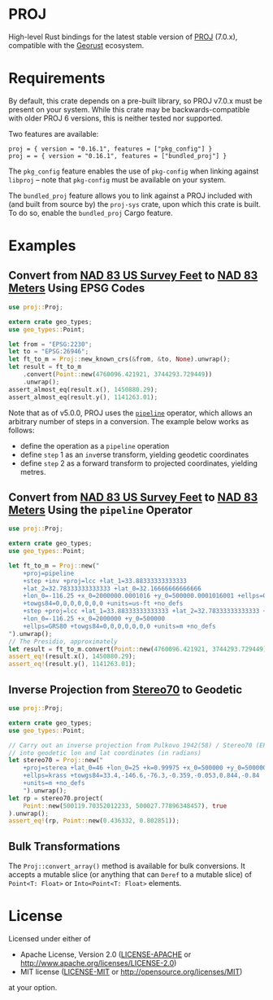 # PROJ

High-level Rust bindings for the latest stable version of [PROJ](https://github.com/OSGeo/proj) (7.0.x), compatible with the [Georust](https://crates.io/geo) ecosystem.

# Requirements

By default, this crate depends on a pre-built library, so PROJ v7.0.x must be present on your system. While this crate may be backwards-compatible with older PROJ 6 versions, this is neither tested nor supported.

Two features are available:

`proj = { version = "0.16.1", features = ["pkg_config"] }`  
`proj = = { version = "0.16.1", features = ["bundled_proj"] }`  

The `pkg_config` feature enables the use of `pkg-config` when linking against `libproj` – note that `pkg-config` must be available on your system.

The `bundled_proj` feature allows you to link against a PROJ included with (and built from source by) the `proj-sys` crate, upon which this crate is built. To do so, enable the `bundled_proj` Cargo feature.

# Examples

## Convert from [NAD 83 US Survey Feet](https://epsg.io/2230) to [NAD 83 Meters](https://epsg.io/26946) Using EPSG Codes
```rust
use proj::Proj;

extern crate geo_types;
use geo_types::Point;

let from = "EPSG:2230";
let to = "EPSG:26946";
let ft_to_m = Proj::new_known_crs(&from, &to, None).unwrap();
let result = ft_to_m
    .convert(Point::new(4760096.421921, 3744293.729449))
    .unwrap();
assert_almost_eq(result.x(), 1450880.29);
assert_almost_eq(result.y(), 1141263.01);
```

Note that as of v5.0.0, PROJ uses the [`pipeline`](https://proj.org/operations/pipeline.html) operator, which allows an arbitrary number of steps in a conversion. The example below works as follows:

- define the operation as a `pipeline` operation
- define `step` 1 as an `inv`erse transform, yielding geodetic coordinates
- define `step` 2 as a forward transform to projected coordinates, yielding metres.

## Convert from [NAD 83 US Survey Feet](https://epsg.io/2230) to [NAD 83 Meters](https://epsg.io/26946) Using the `pipeline` Operator
```rust
use proj::Proj;

extern crate geo_types;
use geo_types::Point;

let ft_to_m = Proj::new("
    +proj=pipeline
    +step +inv +proj=lcc +lat_1=33.88333333333333
    +lat_2=32.78333333333333 +lat_0=32.16666666666666
    +lon_0=-116.25 +x_0=2000000.0001016 +y_0=500000.0001016001 +ellps=GRS80
    +towgs84=0,0,0,0,0,0,0 +units=us-ft +no_defs
    +step +proj=lcc +lat_1=33.88333333333333 +lat_2=32.78333333333333 +lat_0=32.16666666666666
    +lon_0=-116.25 +x_0=2000000 +y_0=500000
    +ellps=GRS80 +towgs84=0,0,0,0,0,0,0 +units=m +no_defs
").unwrap();
// The Presidio, approximately
let result = ft_to_m.convert(Point::new(4760096.421921, 3744293.729449)).unwrap();
assert_eq!(result.x(), 1450880.29);
assert_eq!(result.y(), 1141263.01);
```

## Inverse Projection from [Stereo70](https://epsg.io/3844) to Geodetic
```rust
use proj::Proj;

extern crate geo_types;
use geo_types::Point;

// Carry out an inverse projection from Pulkovo 1942(58) / Stereo70 (EPSG 3844)
// into geodetic lon and lat coordinates (in radians)
let stereo70 = Proj::new("
    +proj=sterea +lat_0=46 +lon_0=25 +k=0.99975 +x_0=500000 +y_0=500000
    +ellps=krass +towgs84=33.4,-146.6,-76.3,-0.359,-0.053,0.844,-0.84
    +units=m +no_defs
    ").unwrap();
let rp = stereo70.project(
    Point::new(500119.70352012233, 500027.77896348457), true
).unwrap();
assert_eq!(rp, Point::new(0.436332, 0.802851));
```

## Bulk Transformations
The `Proj::convert_array()` method is available for bulk conversions. It accepts a mutable slice (or anything that can `Deref` to a mutable slice) of `Point<T: Float>` or `Into<Point<T: Float>` elements.

# License

Licensed under either of

 * Apache License, Version 2.0 ([LICENSE-APACHE](LICENSE-APACHE) or http://www.apache.org/licenses/LICENSE-2.0)
 * MIT license ([LICENSE-MIT](LICENSE-MIT) or http://opensource.org/licenses/MIT)

at your option.
